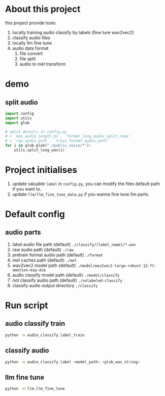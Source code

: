 # About this project

this project provide tools

1. locally training audio classify by labels (fine ture wav2vec2)
2. classify audio files
3. locally llm fine tune
4. audio data format
   1. file convert
   2. file split
   3. audio to mel transform

# demo

## split audio

```py
import config
import utils
import glob

# split details in config.py
# > `max_audio_length_ms`, `format_long_audio_split_name`
# > `raw_audio_path`, `train_format_audio_path`
for i in glob.glob("./public_voice/*"):
    utils.split_long_wav(i)
```

# Project initialises

1. update valuable `label` in `config.py`, you can modify the files default path if you want to.
2. update `llm/llm_fine_tune_data.py` if you wanna fine tune llm parts.

# Default config

## audio parts

1. label audio file path (default) `./classify/(label_name)/*.wav`
2. raw audio path (default) `./raw`
3. pretrain format audio path (default) `./format`
4. mel caches path (default) `./mel`
5. wav2vec2 model path (default) `./model/wav2vec2-large-robust-12-ft-emotion-msp-dim`
6. audio classify model path (default) `./model/classify`
7. not classify audio path (default) `./unlabeled-classify`
8. classify audio output directory `./classify`

# Run script

## audio classify train

```bash
python -m audio_classify.label_train
```

## classify audio

```bash
python -m audio_classify.label <model_path> <glob_wav_string>
```

## llm fine tune

```bash
python -m llm.llm_fine_tune
```
